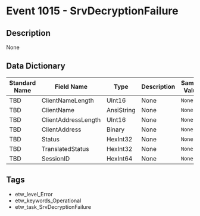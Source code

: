 # Event 1015 - SrvDecryptionFailure

## Description
None

## Data Dictionary
|Standard Name|Field Name|Type|Description|Sample Value|
|---|---|---|---|---|
|TBD|ClientNameLength|UInt16|None|`None`|
|TBD|ClientName|AnsiString|None|`None`|
|TBD|ClientAddressLength|UInt16|None|`None`|
|TBD|ClientAddress|Binary|None|`None`|
|TBD|Status|HexInt32|None|`None`|
|TBD|TranslatedStatus|HexInt32|None|`None`|
|TBD|SessionID|HexInt64|None|`None`|

## Tags
* etw_level_Error
* etw_keywords_Operational
* etw_task_SrvDecryptionFailure